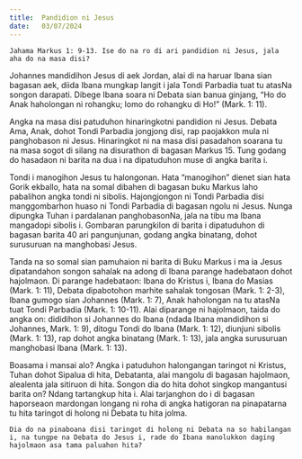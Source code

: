 ```yaml
---
title:  Pandidion ni Jesus
date:   03/07/2024
---
```


`Jahama Markus 1: 9-13. Ise do na ro di ari pandidion ni Jesus, jala aha do na masa disi?`

Johannes mandidihon Jesus di aek Jordan, alai di na haruar Ibana sian bagasan aek, diida Ibana mungkap langit i jala Tondi Parbadia tuat tu atasNa songon darapati. Dibege Ibana soara ni Debata sian banua ginjang, “Ho do Anak haholongan ni rohangku; lomo do rohangku di Ho!” (Mark. 1: 11).

Angka na masa disi patuduhon hinaringkotni pandidion ni Jesus. Debata Ama, Anak, dohot Tondi Parbadia jongjong disi, rap paojakkon mula ni panghobason ni Jesus. Hinaringkot ni na masa disi pasadahon soarana tu na masa sogot di silang na disurathon di bagasan Markus 15. Tung godang do hasadaon ni barita na dua i na dipatuduhon muse di angka barita i.

Tondi i manogihon Jesus tu halongonan. Hata “manogihon” dienet sian hata Gorik ekballo, hata na somal dibahen di bagasan buku Markus laho pabalihon angka tondi ni sibolis. Hajongjongon ni Tondi Parbadia disi manggombarhon huaso ni Tondi Parbadia di bagasan ngolu ni Jesus. Nunga dipungka Tuhan i pardalanan panghobasonNa, jala na tibu ma Ibana mangadopi sibolis i. Gombaran parungkilon di barita i dipatuduhon di bagasan barita 40 ari pangunjunan, godang angka binatang, dohot surusuruan na manghobasi Jesus.

Tanda na so somal sian pamuhaion ni barita di Buku Markus i ma ia Jesus dipatandahon songon sahalak na adong di Ibana parange hadebataon dohot hajolmaon. Di parange hadebataon: Ibana do Kristus i, Ibana do Masias (Mark. 1: 11), Debata dipabotohon marhite sahalak tongosan (Mark. 1: 2-3), lbana gumogo sian Johannes (Mark. 1: 7), Anak haholongan na tu atasNa tuat Tondi Parbadia (Mark. 1: 10-11). Alai diparange ni hajolmaon, taida do angka on: dididihon si Johannes do Ibana (ndada Ibana mandidihon si Johannes, Mark. 1: 9), ditogu Tondi do Ibana (Mark. 1: 12), diunjuni sibolis (Mark. 1: 13), rap dohot angka binatang (Mark. 1: 13), jala angka surusuruan manghobasi Ibana (Mark. 1: 13).

Boasama i mansai alo? Angka i patuduhon halongangan taringot ni Kristus, Tuhan dohot Sipalua di hita, Debatanta, alai mangolu di bagasan hajolmaon, alealenta jala sitiruon di hita. Songon dia do hita dohot singkop mangantusi barita on? Ndang tartangkup hita i. Alai tarjanghon do i di bagasan haporseaon mardongan longang ni roha di angka hatigoran na pinapatarna tu hita taringot di holong ni Debata tu hita jolma.

`Dia do na pinaboana disi taringot di holong ni Debata na so habilangan i, na tungpe na Debata do Jesus i, rade do Ibana manolukkon daging hajolmaon asa tama paluahon hita?`